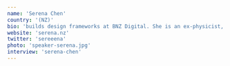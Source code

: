 ```yaml
---
name: 'Serena Chen'
country: '(NZ)'
bio: 'builds design frameworks at BNZ Digital. She is an ex-physicist, hacker at heart, and hosts a feminist podcast.'
website: 'serena.nz'
twitter: 'sereeena'
photo: 'speaker-serena.jpg'
interview: 'serena-chen'
---
```


